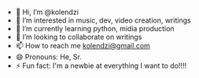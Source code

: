 - 👋 Hi, I’m @kolendzi
- 👀 I’m interested in music, dev, video creation, writings
- 🌱 I’m currently learning python, midia production
- 💞️ I’m looking to collaborate on writings
- 📫 How to reach me kolendzi@gmail.com
- 😄 Pronouns: He, Sr.
- ⚡ Fun fact: I'm a newbie at everything I want to do!!!!

<!---
kolendzi/kolendzi is a ✨ special ✨ repository because its `README.md` (this file) appears on your GitHub profile.
You can click the Preview link to take a look at your changes.
--->
